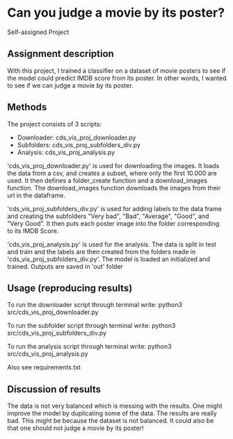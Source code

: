 # Can you judge a movie by its poster?
Self-assigned Project


## Assignment description
With this project, I trained a classifier on a dataset of movie posters to see if the model could predict IMDB score from its poster. 
In other words, I wanted to see if we can judge a movie by its poster. 

## Methods
The project consists of 3 scripts:
 * Downloader: cds_vis_proj_downloader.py
 * Subfolders: cds_vis_proj_subfolders_div.py
 * Analysis: cds_vis_proj_analysis.py

'cds_vis_proj_downloader.py' is used for downloading the images. It loads the data from a csv, and creates a subset, where only the first 10.000 are used. 
It then defines a folder_create function and a download_images function. The download_images function downloads the images from their url in the dataframe.

'cds_vis_proj_subfolders_div.py' is used for adding labels to the data frame and creating the subfolders "Very bad", "Bad", "Average", "Good", and "Very Good". It then puts each poster image into the folder corresponding to its IMDB Score.

'cds_vis_proj_analysis.py' is used for the analysis. The data is split in test and train and the labels are then created from the folders made in 'cds_vis_proj_subfolders_div.py'. The model is loaded an initialized and trained. Outputs are saved in 'out' folder


## Usage (reproducing results)
To run the downloader script through terminal write: python3 src/cds_vis_proj_downloader.py

To run the subfolder script through terminal write: python3 src/cds_vis_proj_subfolders_div.py

To run the analysis script through terminal write: python3 src/cds_vis_proj_analysis.py

Also see requirements.txt


## Discussion of results
The data is not very balanced which is messing with the results. One might improve the model by duplicating some of the data. 
The results are really bad. This might be because the dataset is not balanced. It could also be that one should not judge a movie by its poster!

